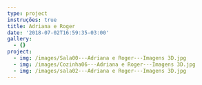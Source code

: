 ```yaml
---
type: project
instruções: true
title: Adriana e Roger
date: '2018-07-02T16:59:35-03:00'
gallery:
  - {}
project:
  - img: /images/Sala00---Adriana e Roger---Imagens 3D.jpg
  - img: /images/Cozinha06---Adriana e Roger---Imagens 3D.jpg
  - img: /images/sala02---Adriana e Roger---Imagens 3D.jpg
---
```


